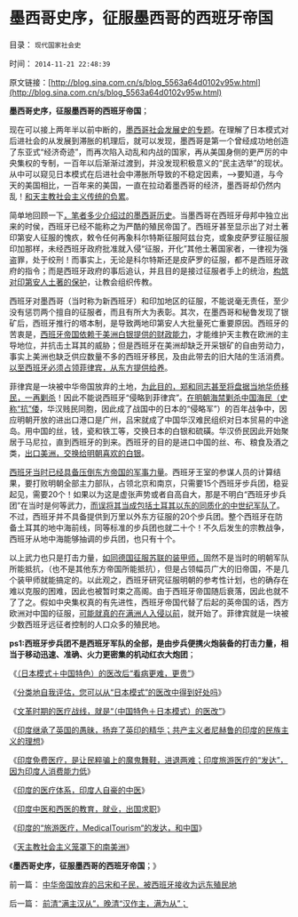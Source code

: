 # 墨西哥史序，征服墨西哥的西班牙帝国

目录： `现代国家社会史` 

时间： `2014-11-21 22:48:39` 

原文链接：[http://blog.sina.com.cn/s/blog_5563a64d0102v95w.html](http://blog.sina.com.cn/s/blog_5563a64d0102v95w.html)

**墨西哥史序，征服墨西哥的西班牙帝国**；

现在可以接上两年半以前中断的，[墨西哥社会发展史的专题](../../../2012/6/30/科学派替代“君权神授”的宗教信仰；.md)。在理解了日本模式对后进社会的从发展到滞胀的机理后，就可以发现，墨西哥是第一个曾经成功地创造了东亚式“经济奇迹”，而再次陷入动乱和内战的国家，再从美国身侧的更严厉的中央集权的专制，一百年以后渐渐过渡到，并没发现积极意义的“民主选举”的现状。从中可以窥见日本模式在后进社会中滞胀所导致的不稳定因素，——>要知道，与今天的美国相比，一百年来的美国，一直在拉动着墨西哥的经济，墨西哥却仍然内乱！[和天主教社会主义传统的负累](../../../2014/1/24/天主教社会主义，南美暴力革命的温床.md)。

简单地回顾一下[，笔者多少介绍过的墨西哥历史](../../../2012/6/27/法式民主和美式民主的墨西哥战争.md)。当墨西哥在西班牙母邦中独立出来的时侯，西班牙已经不能称之为严酷的殖民帝国了。西班牙甚至显示出了对土著印第安人征服的愧疚，敕令任何再象科尔特斯征服阿兹台克，或象皮萨罗征服征服印加那样，未经西班牙政府批准就入侵“征服，开化”其他土著国家者，一律视为强盗罪，处于绞刑！而事实上，无论是科尔特斯还是皮萨罗的征服，都不是西班牙政府的指令；而是西班牙政府的事后追认，并且目的是接过征服者手上的统治，[构筑对印第安人土著的保护](../../../2011/9/23/北美印第安人文明很落后，与欧洲接触后，社会形态有重大改变.md)，让教会组织传教。

西班牙对墨西哥（当时称为新西班牙）和印加地区的征服，不能说毫无责任，至少没有惩罚两个擅自的征服者，而且有所大为表彰。其次，在墨西哥和秘鲁发现了银矿后，西班牙推行的塔本制，是导致两地印第安人大批量死亡重要原因。西班牙的苦衷是，[西班牙帝国依赖于美洲白银提供的财政能力](../../../2011/8/18/欧洲资本主义没有从美洲“资本积累”.md)，才能维护天主教在欧洲的主导地位，并抗击土耳其的威胁；但是西班牙在美洲却缺乏开采银矿的自由劳动力，事实上美洲也缺乏供应数量不多的西班牙移民，及由此带去的旧大陆的生活消费。[以至西班牙必须占领菲律宾，从东方提供给养](../../../2011/9/20/忽视远洋成本是历史学界普遍错误.md)。

菲律宾是一块被中华帝国放弃的土地，[为此目的，郑和同志甚至将盘据当地华侨移民，一再剿杀](../../../2010/5/31/指南针？罗马下东洋远远超过郑和下西洋！.md)！因此不能说西班牙“侵略到菲律宾”。[在明朝海禁剿杀中国海民（史称“抗”倭](../../../2010/8/27/威继光“灭商”；中央集权社会的败灭规律.md)，华汉贱民同胞，因此成了战国中的日本的“侵略军”）的百年战争中，因应明朝开放的进出口港口是广州，吕宋就成了中国华汉难民组织对日本贸易的中途岛。用中国的丝，钱，瓷和铁工等，交换日本的白银和硫磺。华汉侨民因此开始聚居于马尼拉，直到西班牙的到来。西班牙的目的是进口中国的丝、布、粮食及酒之类，[出口美洲，交换给明朝喜欢的白银](../../../2008/11/3/亡于内需不振！今天仍是明朝吗？.md)。

[西班牙当时已经具备压倒东方帝国的军事力量](../../../2013/2/10/明朝的组织部，宣传部，教育部，国企卫所.md)。西班牙王室的参谋人员的计算结果，要打败明朝全部主力部队，占领北京和南京，只需要15个西班牙步兵团，稳妥起见，需要20个！如果以为这是虚张声势或者自高自大，那是不明白“西班牙步兵团”在当时是何等武力，[而误将其当成包括土耳其以东的同质化的中世纪军队了](../../../2009/12/6/中国传统文化与现代战争格格不入.md)。不过，西班牙并不具备提供到万里以外东方征服的20个步兵团。整个西班牙在防备土耳其的地中海前线，同等标准的步兵团也就二十个！不久后发生的宗教战争，西班牙从地中海能够抽调的步兵团，也只有十个。

以上武力也只是打击力量，[如同德国征服苏联的装甲师，](../../../2009/12/24/短板决定实力，要素替代的战斗力.md)固然不是当时的明朝军队所能抵抗，（也不是其他东方帝国所能抵抗），但是占领幅员广大的旧帝国，不是几个装甲师就能搞定的。以此观之，西班牙研究征服明朝的参考性计划，也的确存在难以克服的困难，因此也被暂时束之高阁。由于西班牙帝国随后衰落，因此也就不了了之。假如中央集权真的有先进性，西班牙帝国代替了后起的英帝国的话，西方欧洲对中国的征服，[可能就真的在满洲人入侵以前](../../../2010/5/26/东方大帝国为什么很容易被少数外族征服？.md)，就开始了。菲律宾就是一块被少数西班牙远征者控制的人口众多的殖民地。

**ps1:西班牙步兵团不是西班牙军队的全部，是由步兵便携火炮装备的打击力量，相当于移动迅速、准确、火力更密集的机动红衣大炮团**；

《[（日本模式＋中国特色）的医改后“看病更难，更贵”](../../../2014/11/11/（日本模式＋中国特色）的医改后“看病更难，更贵”.md)》

《[分类地自我评估，您可以从“日本模式”的医改中得到好处吗](../../../2014/11/12/请自我评估，您可以从“日本模式”的医改中得到好处吗？.md)》

《[文革时期的医疗战线，就是“（中国特色＋日本模式）的医改”](../../../2014/11/13/文革时期的医疗战线，就是“（中国特色＋日本模式）的医改.md)》

《[印度继承了英国的愚昧，扬弃了英印的精华；共产主义者尼赫鲁的印度的民族主义的理想](../../../2014/11/15/印度继承了英国的愚昧，扬弃了英印的精华.md)》

《[印度免费医疗，是让民粹骗上的魔鬼舞鞋，进退两难；印度旅游医疗的“发达”，因为印度人消费能力低](../../../2014/11/16/印度“免费医疗”的真相，及民意调查的宣传窍门.md)》

《[印度的医疗体系，印度人自豪的中医](../../../2014/11/17/印度医疗的社会主义理想和几十年建设.md)》

《[印度中医和西医的教育，就业，出国求职](../../../2014/11/18/印度中医和西医的教育，就业，出国求职；.md)》

《[印度的“旅游医疗，MedicalTourism“的发达，和中国](../../../2014/11/19/印度的“旅游医疗，MedicalTourism“的发达，和中国.md)》

《[天主教社会主义笼罩下的南美洲](../../../2014/11/20/天主教社会主义笼罩下的南美洲.md)》

《**墨西哥史序，征服墨西哥的西班牙帝国**；》

前一篇： [中华帝国放弃的吕宋和子民，被西班牙接收为远东殖民地](../../../2014/11/22/中华帝国放弃的吕宋和子民，被西班牙接收为远东殖民地.md)

后一篇： [前清“满主汉从”，晚清“汉作主，满为从”；](../../../2014/11/18/前清“满主汉从”，晚清“汉作主，满为从”；.md)

